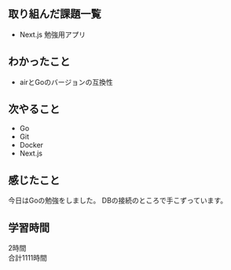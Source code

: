 ## 取り組んだ課題一覧
- Next.js 勉強用アプリ

## わかったこと
- airとGoのバージョンの互換性

## 次やること
- Go
- Git
- Docker
- Next.js

## 感じたこと
今日はGoの勉強をしました。
DBの接続のところで手こずっています。


## 学習時間
2時間<br />
合計1111時間
